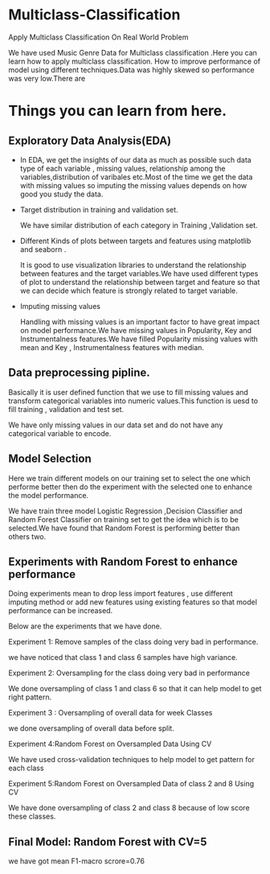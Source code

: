 # Multiclass-Classification
Apply Multiclass Classification On Real World Problem

We have used Music Genre Data for Multiclass classification .Here you can learn how to apply multiclass classification. How to  improve performance of model using different techniques.Data was highly skewed so performance was very low.There are 


# Things you can learn from here.

## Exploratory Data Analysis(EDA)
- In EDA, we get the insights of our data as much as possible such data type of each variable , missing values, relationship among the variables,distribution of varibales etc.Most   of the time we get the data with missing values so imputing the missing values depends on how good you study the data.

- Target distribution in training and validation set. 
  
  We have similar distribution of each category in Training ,Validation set.

- Different Kinds of plots between targets and features using matplotlib and seaborn .

  It is good to use visualization libraries to understand the relationship between features and the target variables.We have used different types of plot to understand the         relationship between target and feature so that we can decide which feature is strongly related to target variable.

- Imputing missing values

  Handling with missing values is an important factor to have great impact on model performance.We have missing values in Popularity, Key and Instrumentalness features.We have     filled Popularity missing values with mean and Key , Instrumentalness features with median.

  

## Data preprocessing pipline.
  
  Basically it is user defined function that we use to fill missing values and transform categorical variables into numeric values.This function is uesd to fill training ,         validation and test set.
  
  We have only missing values in our data set and do not have any categorical variable to encode.
  
## Model Selection 
 
 Here we train different models on our training set to select the one which performe better then do the experiment with the selected one to enhance the model performance.
 
 We have train three model Logistic Regression ,Decision Classifier and Random Forest Classifier on training set to get the idea which is to be selected.We have found that Random Forest is performing better than others two.


## Experiments with Random Forest to enhance performance

  Doing experiments mean to drop less import features , use different imputing method or add new features using existing features so that model performance can be increased.
  
  Below are the experiments that we have done.
  
  Experiment 1: Remove samples of the class doing very bad in performance.
  
  we have noticed that class 1 and class 6 samples have high variance.
  
  Experiment 2: Oversampling for the class doing very bad in performance

  We done oversampling of class 1 and class 6  so that it can help model to get right pattern.

  Experiment 3 : Oversampling of overall data for week Classes
  
  we done oversampling of overall data before split.
   
  Experiment 4:Random Forest on Oversampled Data Using CV
  
  We have used cross-validation techniques to help model to get pattern for each class
    
  Experiment 5:Random Forest on Oversampled Data of class 2 and 8 Using CV
  
  We have done oversampling of class 2 and class 8 because of low score these classes.
   
 ## Final Model: Random Forest with CV=5
 
 we have got mean F1-macro scrore=0.76

